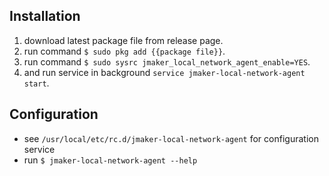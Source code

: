 ## Installation

1. download latest package file from release page.
2. run command `$ sudo pkg add {{package file}}`.
3. run command `$ sudo sysrc jmaker_local_network_agent_enable=YES`.
4. and run service in background `service jmaker-local-network-agent start`.

## Configuration

- see `/usr/local/etc/rc.d/jmaker-local-network-agent` for configuration service
- run `$ jmaker-local-network-agent --help`

